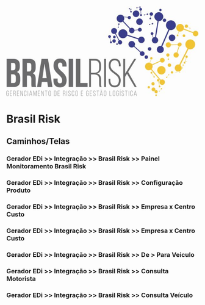 <!-- TITLE: Integração Brasil Risk -->
<!-- SUBTITLE: O sistema ESL possui integração via web service com o serviço de monitoramento Brasil Risk. -->
![Logo Final 2](/uploads/logo-final-2.jpg "Logo Final 2")

# Brasil Risk
## Caminhos/Telas

### Gerador EDi >> Integração >> Brasil Risk >> Painel Monitoramento Brasil Risk

### Gerador EDi >> Integração >> Brasil Risk >> Configuração Produto
### Gerador EDi >> Integração >> Brasil Risk >> Empresa x Centro Custo
### Gerador EDi >> Integração >> Brasil Risk >> Empresa x Centro Custo
### Gerador EDi >> Integração >> Brasil Risk >> De > Para Veiculo 
### Gerador EDi >> Integração >> Brasil Risk >> Consulta Motorista
### Gerador EDi >> Integração >> Brasil Risk >> Consulta Veículo
